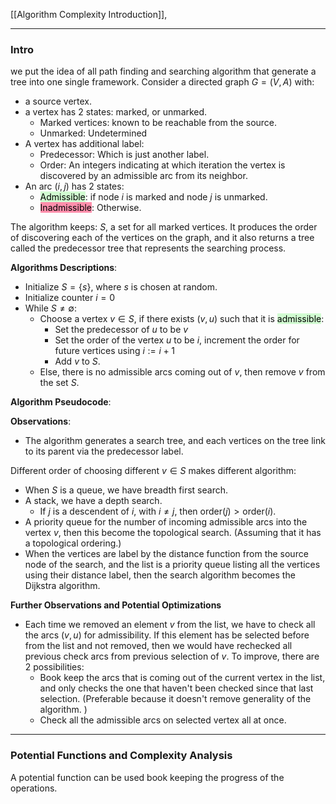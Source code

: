 [[Algorithm Complexity Introduction]], 

---
### **Intro**

we put the idea of all path finding and searching algorithm that generate a tree into one single framework. Consider a directed graph $G=(V, A)$ with: 
- a source vertex. 
- a vertex has 2 states: marked, or unmarked. 
  - Marked vertices: known to be reachable from the source. 
  - Unmarked: Undetermined
- A vertex has additional label: 
  - Predecessor: Which is just another label. 
  - Order: An integers indicating at which iteration the vertex is discovered by an admissible arc from its neighbor. 
- An arc $(i, j)$ has 2 states: 
  - <mark style="background: #BBFABBA6;">Admissible</mark>: if node $i$ is marked and node $j$ is unmarked. 
  - <mark style="background: #FF5582A6;">Inadmissible</mark>: Otherwise. 

The algorithm keeps: $S$, a set for all marked vertices. It produces the order of discovering each of the vertices on the graph, and it also returns a tree called the predecessor tree that represents the searching process. 

**Algorithms Descriptions**: 
- Initialize $S = \{s\}$, where $s$ is chosen at random. 
- Initialize counter $i = 0$
- While $S \neq \emptyset$: 
  - Choose a vertex $v\in S$, if there exists $(v, u)$ such that it is <mark style="background: #BBFABBA6;">admissible</mark>: 
    - Set the predecessor of $u$ to be $v$
    - Set the order of the vertex $u$ to be $i$, increment the order for future vertices using $i:= i + 1$
    - Add $v$ to $S$. 
  - Else, there is no admissible arcs coming out of $v$, then remove $v$ from the set $S$. 

**Algorithm Pseudocode**: 



**Observations**:  
- The algorithm generates a search tree, and each vertices on the tree link to its parent via the predecessor label. 


Different order of choosing different $v\in S$ makes different algorithm: 
- When $S$ is a queue, we have breadth first search. 
- A stack, we have a depth search. 
  - If $j$ is a descendent of $i$, with $i\neq j$, then $\text{order}(j) > \text{order}(i)$. 
- A priority queue for the number of incoming admissible arcs into the vertex $v$, then this become the topological search. (Assuming that it has a topological ordering.)
- When the vertices are label by the distance function from the source node of the search, and the list is a priority queue listing all the vertices using their distance label, then the search algorithm becomes the Dijkstra algorithm. 

**Further Observations and Potential Optimizations**
- Each time we removed an element $v$ from the list, we have to check all the arcs $(v, u)$ for admissibility. If this element has be selected before from the list and not removed, then we would have rechecked all previous check arcs from previous selection of $v$. To improve, there are 2 possibilities: 
	- Book keep the arcs that is coming out of the current vertex in the list, and only checks the one that haven't been checked since that last selection. (Preferable because it doesn't remove generality of the algorithm. )
	- Check all the admissible arcs on selected vertex all at once. 

---
### **Potential Functions and Complexity Analysis**

A potential function can be used book keeping the progress of the operations. 

